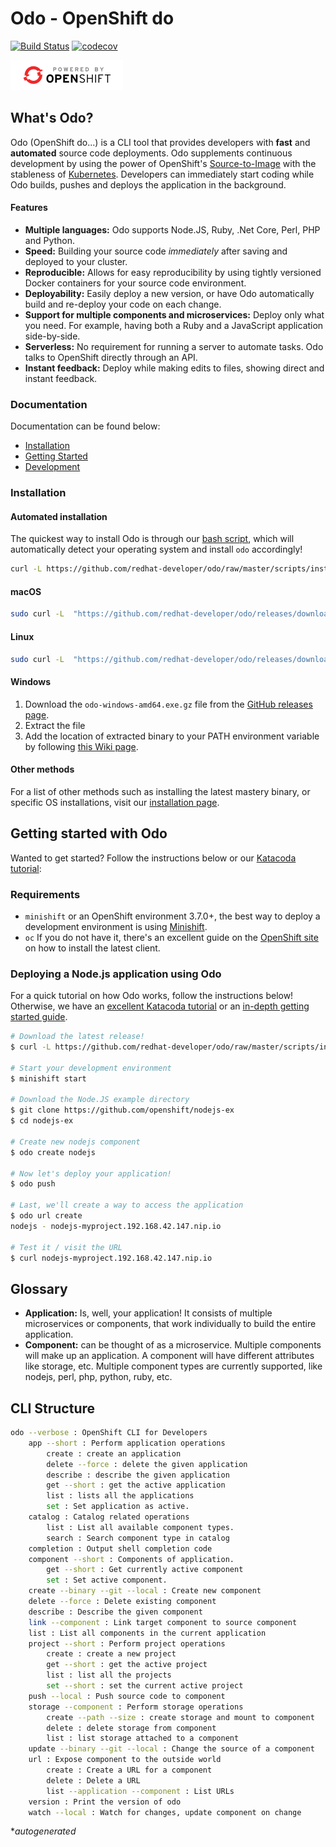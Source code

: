 # Odo - OpenShift do

[![Build Status](https://travis-ci.org/redhat-developer/odo.svg?branch=master)](https://travis-ci.org/redhat-developer/odo) [![codecov](https://codecov.io/gh/redhat-developer/odo/branch/master/graph/badge.svg)](https://codecov.io/gh/redhat-developer/odo)

![Powered by OpenShift](/docs/img/powered_by_openshift.png)

## What's Odo?

Odo (OpenShift do...) is a CLI tool that provides developers with **fast** and **automated** source code deployments. Odo supplements continuous development by using the power of OpenShift's [Source-to-Image](https://github.com/openshift/source-to-image) with the stableness of [Kubernetes](https://github.com/kubernetes/kubernetes). Developers can immediately start coding while Odo builds, pushes and deploys the application in the background.

#### Features

  - **Multiple languages:** Odo supports Node.JS, Ruby, .Net Core, Perl, PHP and Python.
  - **Speed:** Building your source code *immediately* after saving and deployed to your cluster.
  - **Reproducible:** Allows for easy reproducibility by using tightly versioned Docker containers for your source code environment.
  - **Deployability:** Easily deploy a new version, or have Odo automatically build and re-deploy your code on each change.
  - **Support for multiple components and microservices:** Deploy only what you need. For example, having both a Ruby and a JavaScript application side-by-side.
  - **Serverless:** No requirement for running a server to automate tasks. Odo talks to OpenShift directly through an API.
  - **Instant feedback:** Deploy while making edits to files, showing direct and instant feedback.

### Documentation

Documentation can be found below:

  - [Installation](https://github.com/redhat-developer/odo/blob/master/docs/installation.md)
  - [Getting Started](https://github.com/redhat-developer/odo/blob/master/docs/getting-started.md)
  - [Development](https://github.com/redhat-developer/odo/blob/master/docs/development.md)

### Installation

#### Automated installation

The quickest way to install Odo is through our [bash script](./scripts/install.sh), which will automatically detect your operating system and install `odo` accordingly!

```sh
curl -L https://github.com/redhat-developer/odo/raw/master/scripts/install.sh | bash
```

#### macOS

```sh
sudo curl -L  "https://github.com/redhat-developer/odo/releases/download/v0.0.4/odo-darwin-amd64.gz" | gzip -d > /usr/local/bin/odo; chmod +x /usr/local/bin/odo
```

#### Linux

```sh
sudo curl -L  "https://github.com/redhat-developer/odo/releases/download/v0.0.4/odo-linux-amd64.gz" | gzip -d > /usr/local/bin/odo; chmod +x /usr/local/bin/odo
```

#### Windows

1. Download the `odo-windows-amd64.exe.gz` file from the [GitHub releases page](https://github.com/redhat-developer/odo/releases).
2. Extract the file
3. Add the location of extracted binary to your PATH environment variable by following [this Wiki page](https://github.com/redhat-developer/odo/wiki/Setting-PATH-variable-on-Windows).

#### Other methods

For a list of other methods such as installing the latest mastery binary, or specific OS installations, visit our [installation page](/docs/installation.md).

## Getting started with Odo

Wanted to get started? Follow the instructions below or our [Katacoda tutorial](https://www.katacoda.com/mjelen/courses/introduction/developing-with-odo):

### Requirements

  - `minishift` or an OpenShift environment 3.7.0+, the best way to deploy a development environment is using [Minishift](https://www.katacoda.com/mjelen/courses/introduction/developing-with-odo).
  - `oc` If you do not have it, there's an excellent guide on the [OpenShift site](https://www.katacoda.com/mjelen/courses/introduction/developing-with-odo) on how to install the latest client.

### Deploying a Node.js application using Odo

For a quick tutorial on how Odo works, follow the instructions below! Otherwise, we have an [excellent Katacoda tutorial](https://www.katacoda.com/mjelen/courses/introduction/developing-with-odo) or an [in-depth getting started guide](/docs/getting-started.md).

```sh
# Download the latest release!
$ curl -L https://github.com/redhat-developer/odo/raw/master/scripts/install.sh | bash

# Start your development environment
$ minishift start

# Download the Node.JS example directory
$ git clone https://github.com/openshift/nodejs-ex
$ cd nodejs-ex

# Create new nodejs component
$ odo create nodejs

# Now let's deploy your application!
$ odo push

# Last, we'll create a way to access the application
$ odo url create
nodejs - nodejs-myproject.192.168.42.147.nip.io

# Test it / visit the URL
$ curl nodejs-myproject.192.168.42.147.nip.io
```

## Glossary

- **Application:** Is, well, your application! It consists of multiple microservices or components, that work individually to build the entire application.
- **Component:** can be thought of as a microservice. Multiple components will make up an application. A component will have different attributes like storage, etc.
Multiple component types are currently supported, like nodejs, perl, php, python, ruby, etc.

## CLI Structure

```sh
odo --verbose : OpenShift CLI for Developers
    app --short : Perform application operations
        create : create an application
        delete --force : delete the given application
        describe : describe the given application
        get --short : get the active application
        list : lists all the applications
        set : Set application as active.
    catalog : Catalog related operations
        list : List all available component types.
        search : Search component type in catalog
    completion : Output shell completion code
    component --short : Components of application.
        get --short : Get currently active component
        set : Set active component.
    create --binary --git --local : Create new component
    delete --force : Delete existing component
    describe : Describe the given component
    link --component : Link target component to source component
    list : List all components in the current application
    project --short : Perform project operations
        create : create a new project
        get --short : get the active project
        list : list all the projects
        set --short : set the current active project
    push --local : Push source code to component
    storage --component : Perform storage operations
        create --path --size : create storage and mount to component
        delete : delete storage from component
        list : list storage attached to a component
    update --binary --git --local : Change the source of a component
    url : Expose component to the outside world
        create : Create a URL for a component
        delete : Delete a URL
        list --application --component : List URLs
    version : Print the version of odo
    watch --local : Watch for changes, update component on change
```
*_autogenerated_
